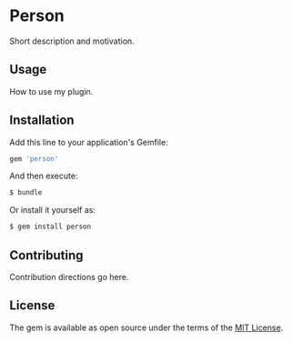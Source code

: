 # Person
Short description and motivation.

## Usage
How to use my plugin.

## Installation
Add this line to your application's Gemfile:

```ruby
gem 'person'
```

And then execute:
```bash
$ bundle
```

Or install it yourself as:
```bash
$ gem install person
```

## Contributing
Contribution directions go here.

## License
The gem is available as open source under the terms of the [MIT License](http://opensource.org/licenses/MIT).
